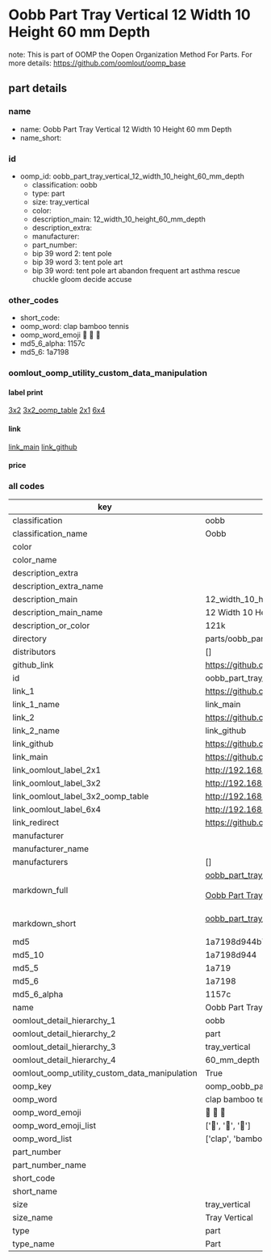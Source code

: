 # Oobb Part Tray Vertical 12 Width 10 Height 60 mm Depth  

note: This is part of OOMP the Oopen Organization Method For Parts. For more details: https://github.com/oomlout/oomp_base

##  part details
  







### name
* name: Oobb Part Tray Vertical 12 Width 10 Height 60 mm Depth
* name_short: 
### id
* oomp_id: oobb_part_tray_vertical_12_width_10_height_60_mm_depth
  * classification: oobb
  * type: part
  * size: tray_vertical
  * color: 
  * description_main: 12_width_10_height_60_mm_depth
  * description_extra: 
  * manufacturer: 
  * part_number: 
  * bip 39 word 2: tent pole
  * bip 39 word 3: tent pole art
  * bip 39 word: tent pole art abandon frequent art asthma rescue chuckle gloom decide accuse

### other_codes
* short_code: 
* oomp_word: clap bamboo tennis
* oomp_word_emoji :clap: :bamboo: :tennis:
* md5_6_alpha: 1157c
* md5_6: 1a7198






### oomlout_oomp_utility_custom_data_manipulation
#### label print
[3x2](http://192.168.1.245:1112/?label=oomp%201157c)
[3x2_oomp_table](http://192.168.1.108:1112/?label=oomp%201157c)
[2x1](http://192.168.1.242:1112/?label=oomp%201157c)
[6x4](http://192.168.1.55:1112/?label=oomp%201157c)    

#### link

[link_main](https://github.com/oomlout/oomlout_oomp_version_1_messy/tree/main/parts/oobb_part_tray_vertical_12_width_10_height_60_mm_depth) [link_github](https://github.com/oomlout/oomlout_oomp_version_1_messy/tree/main/parts/oobb_part_tray_vertical_12_width_10_height_60_mm_depth)                             

#### price







### all codes 
| key | value |  
| --- | --- |  
| classification | oobb |  
| classification_name | Oobb |  
| color |  |  
| color_name |  |  
| description_extra |  |  
| description_extra_name |  |  
| description_main | 12_width_10_height_60_mm_depth |  
| description_main_name | 12 Width 10 Height 60 mm Depth |  
| description_or_color | 121k |  
| directory | parts/oobb_part_tray_vertical_12_width_10_height_60_mm_depth |  
| distributors | [] |  
| github_link | https://github.com/oomlout/oomlout_oomp_part_src/tree/main/parts/oobb_part_tray_vertical_12_width_10_height_60_mm_depth |  
| id | oobb_part_tray_vertical_12_width_10_height_60_mm_depth |  
| link_1 | https://github.com/oomlout/oomlout_oomp_version_1_messy/tree/main/parts/oobb_part_tray_vertical_12_width_10_height_60_mm_depth |  
| link_1_name | link_main |  
| link_2 | https://github.com/oomlout/oomlout_oomp_version_1_messy/tree/main/parts/oobb_part_tray_vertical_12_width_10_height_60_mm_depth |  
| link_2_name | link_github |  
| link_github | https://github.com/oomlout/oomlout_oomp_version_1_messy/tree/main/parts/oobb_part_tray_vertical_12_width_10_height_60_mm_depth |  
| link_main | https://github.com/oomlout/oomlout_oomp_version_1_messy/tree/main/parts/oobb_part_tray_vertical_12_width_10_height_60_mm_depth |  
| link_oomlout_label_2x1 | http://192.168.1.242:1112/?label=oomp%201157c |  
| link_oomlout_label_3x2 | http://192.168.1.245:1112/?label=oomp%201157c |  
| link_oomlout_label_3x2_oomp_table | http://192.168.1.108:1112/?label=oomp%201157c |  
| link_oomlout_label_6x4 | http://192.168.1.55:1112/?label=oomp%201157c |  
| link_redirect | https://github.com/oomlout/oomlout_oomp_version_1_messy/tree/main/parts/oobb_part_tray_vertical_12_width_10_height_60_mm_depth |  
| manufacturer |  |  
| manufacturer_name |  |  
| manufacturers | [] |  
| markdown_full | [oobb_part_tray_vertical_12_width_10_height_60_mm_depth](none)<br>[](none)<br>[Oobb Part Tray Vertical 12 Width 10 Height 60 Mm Depth](none)<br><br> |  
| markdown_short | [oobb_part_tray_vertical_12_width_10_height_60_mm_depth](none)<br><br> |  
| md5 | 1a7198d944b721c0332e500019a9e6fa |  
| md5_10 | 1a7198d944 |  
| md5_5 | 1a719 |  
| md5_6 | 1a7198 |  
| md5_6_alpha | 1157c |  
| name | Oobb Part Tray Vertical 12 Width 10 Height 60 mm Depth |  
| oomlout_detail_hierarchy_1 | oobb |  
| oomlout_detail_hierarchy_2 | part |  
| oomlout_detail_hierarchy_3 | tray_vertical |  
| oomlout_detail_hierarchy_4 | 60_mm_depth |  
| oomlout_oomp_utility_custom_data_manipulation | True |  
| oomp_key | oomp_oobb_part_tray_vertical_12_width_10_height_60_mm_depth |  
| oomp_word | clap bamboo tennis |  
| oomp_word_emoji | :clap: :bamboo: :tennis: |  
| oomp_word_emoji_list | [':clap:', ':bamboo:', ':tennis:'] |  
| oomp_word_list | ['clap', 'bamboo', 'tennis'] |  
| part_number |  |  
| part_number_name |  |  
| short_code |  |  
| short_name |  |  
| size | tray_vertical |  
| size_name | Tray Vertical |  
| type | part |  
| type_name | Part |  
